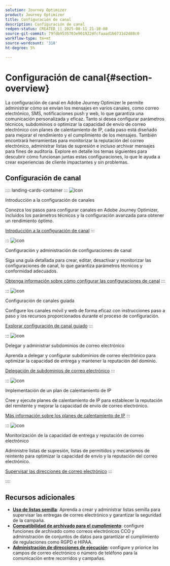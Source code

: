 ```yaml
---
solution: Journey Optimizer
product: Journey Optimizer
title: Configuración de canal
description: Configuración de canal
redpen-status: CREATED_||_2025-08-11_21-10-00
source-git-commit: 79fdb9535703e961922dfcfaaad1b6731d2d88c0
workflow-type: tm+mt
source-wordcount: '318'
ht-degree: 5%

---
```



# Configuración de canal{#section-overview}

La configuración de canal en Adobe Journey Optimizer le permite administrar cómo se envían los mensajes en varios canales, como correo electrónico, SMS, notificaciones push y web, lo que garantiza una comunicación personalizada y eficaz. Tanto si desea configurar parámetros técnicos, subdominios o optimizar la capacidad de envío de correo electrónico con planes de calentamiento de IP, cada paso está diseñado para mejorar el rendimiento y el cumplimiento de los mensajes. También encontrará herramientas para monitorizar la reputación del correo electrónico, administrar listas de supresión e incluso archivar mensajes para fines de auditoría. Explore en detalle los temas siguientes para descubrir cómo funcionan juntas estas configuraciones, lo que le ayuda a crear experiencias de cliente impactantes y sin problemas.

## Configuración de canal

:::: landing-cards-container
:::
![icon](https://cdn.experienceleague.adobe.com/icons/circle-play.svg)

Introducción a la configuración de canales

Conozca los pasos para configurar canales en Adobe Journey Optimizer, incluidos los parámetros técnicos y la configuración avanzada para obtener un rendimiento óptimo.

[Introducción a la configuración de canal](../using/configuration/get-started-configuration.md)
:::

:::
![icon](https://cdn.experienceleague.adobe.com/icons/list-check.svg)

Configuración y administración de configuraciones de canal

Siga una guía detallada para crear, editar, desactivar y monitorizar las configuraciones de canal, lo que garantiza parámetros técnicos y conformidad adecuados.

[Obtenga información sobre cómo configurar las configuraciones de canal](../using/configuration/channel-surfaces.md)
:::

:::
![icon](https://cdn.experienceleague.adobe.com/icons/gear.svg)

Configuración de canales guiada

Configure los canales móvil y web de forma eficaz con instrucciones paso a paso y los recursos proporcionados durante el proceso de configuración.

[Explorar configuración de canal guiado](guided-setup-landing-page.md)
:::

:::
![icon](https://cdn.experienceleague.adobe.com/icons/screwdriver-wrench.svg)

Delegar y administrar subdominios de correo electrónico

Aprenda a delegar y configurar subdominios de correo electrónico para optimizar la capacidad de entrega y mantener la reputación del dominio.

[Delegación de subdominios de correo electrónico](delegate-subdomains-landing-page.md)
:::

:::
![icon](https://cdn.experienceleague.adobe.com/icons/chart-line.svg)

Implementación de un plan de calentamiento de IP

Cree y ejecute planes de calentamiento de IP para establecer la reputación del remitente y mejorar la capacidad de envío de correo electrónico.

[Más información sobre los planes de calentamiento de IP](implement-ip-warmup-plan-landing-page.md)
:::

:::
![icon](https://cdn.experienceleague.adobe.com/icons/shield-halved.svg)

Monitorización de la capacidad de entrega y reputación de correo electrónico

Administre listas de supresión, listas de permitidos y mecanismos de reintento para optimizar la capacidad de envío y la reputación del correo electrónico.

[Supervisar las direcciones de correo electrónico](monitor-reputation-landing-page.md)
:::

::::


## Recursos adicionales

- **[Uso de listas semilla](../using/configuration/seed-lists.md)**: Aprenda a crear y administrar listas semilla para supervisar las entregas de correo electrónico y garantizar la seguridad de la campaña.
- **[Compatibilidad de archivado para el cumplimiento](../using/configuration/archiving-support.md)**: configure funciones de archivado como correos electrónicos CCO y administración de conjuntos de datos para garantizar el cumplimiento de regulaciones como RGPD e HIPAA.
- **[Administración de direcciones de ejecución](../using/configuration/primary-email-addresses.md)**: configure y priorice los campos de correo electrónico o número de teléfono para la comunicación entre recorridos y campañas.
